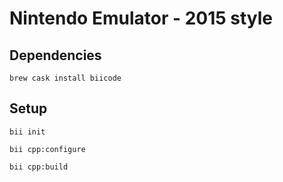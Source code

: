 # Nintendo Emulator - 2015 style

## Dependencies
``brew cask install biicode``

## Setup
``bii init``

``bii cpp:configure``

``bii cpp:build``
